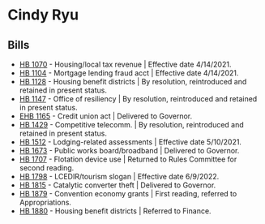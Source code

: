 # Cindy Ryu
## Bills
* [HB 1070](/bill/2021-22/hb/1070/) - Housing/local tax revenue | Effective date 4/14/2021.
* [HB 1104](/bill/2021-22/hb/1104/) - Mortgage lending fraud acct | Effective date 4/14/2021.
* [HB 1128](/bill/2021-22/hb/1128/) - Housing benefit districts | By resolution, reintroduced and retained in present status.
* [HB 1147](/bill/2021-22/hb/1147/) - Office of resiliency | By resolution, reintroduced and retained in present status.
* [EHB 1165](/bill/2021-22/ehb/1165/) - Credit union act | Delivered to Governor.
* [HB 1429](/bill/2021-22/hb/1429/) - Competitive telecomm. | By resolution, reintroduced and retained in present status.
* [HB 1512](/bill/2021-22/hb/1512/) - Lodging-related assessments | Effective date 5/10/2021.
* [HB 1673](/bill/2021-22/hb/1673/) - Public works board/broadband | Delivered to Governor.
* [HB 1707](/bill/2021-22/hb/1707/) - Flotation device use | Returned to Rules Committee for second reading.
* [HB 1798](/bill/2021-22/hb/1798/) - LCEDIR/tourism slogan | Effective date 6/9/2022.
* [HB 1815](/bill/2021-22/hb/1815/) - Catalytic converter theft | Delivered to Governor.
* [HB 1879](/bill/2021-22/hb/1879/) - Convention economy grants | First reading, referred to Appropriations.
* [HB 1880](/bill/2021-22/hb/1880/) - Housing benefit districts | Referred to Finance.
